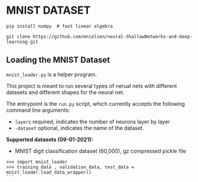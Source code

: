 # MNIST DATASET
```
pip install numpy  # fast linear algebra

git clone https://github.com/mnielsen/neural-ShallowNetworks-and-deep-learning.git
```

## Loading the MNIST Dataset
`mnist_loader.py` is a helper program.

This project is meant to run several types of nerual nets with
different datasets and different shapes for the neural net.

The entrypoint is the `run.py` script, which currently accepts
the following command line arguments:
- `layers` required, indicates the number of neurons layer by layer
- `-dataset` optional, indicates the name of the dataset.

**Supported datasets (09-01-2021):**
- MNIST digit classification dataset (60,000), gz compressed  pickle file

````
>>> import mnist_loader
>>> training_data , validation_data, test_data = mnist_loader.load_data_wrapper()
```

